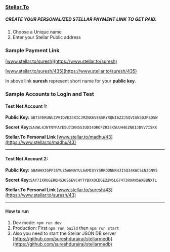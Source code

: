 ### [Stellar.To](https://www.stellar.to/)

##### CREATE YOUR PERSONALIZED STELLAR PAYMENT LINK TO GET PAID.

1. Choose a Unique name
2. Enter your Stellar Public address

### Sample Payment Link

 [www.stellar.to/suresh](https://www.stellar.to/suresh)

 [www.stellar.to/suresh/435](https://www.stellar.to/suresh/435)
 
In above link **suresh** represent short name for your **public key**.

### Sample Accounts to Login and Test

#### Test Net Account 1:

**Public Key:** `GB75YERUNUZVVIDVEZ4XICJMZNX6VESSRYRQNI6ZZJ5QVIGN5DJPSD5W`

**Secret Key:**`SAVWL4JNTNYFAYESU7IKN5S3UDI4OROFZR3EK5UUH4EZNBIJDVV7I5KX`

**Stellar.To Personal Link** [www.stellar.to/madhu/43](https://www.stellar.to/madhu/43)

----
#### Test Net Account 2:

**Public Key:** `GBAWHX3GPP3SYUZ5AWNAYUL6AMCUYYSRROONNR4JISQ34KWCSLN3GNV5`

**Secret Key:**`SAY7IXRUGERQHGJ6S6EVCHYTYBXXOCDGE22W5LG74T3RUAW5WXBBNXTL`

**Stellar.To Personal Link** [www.stellar.to/suresh/43](https://www.stellar.to/suresh/43)

----
#### How to run

1. Dev mode: `npm run dev`
2. Production: First `npm run build` then `npm run start`
3. Also you need to start the Stellar JSON DB server [https://github.com/sureshdurairaj/stellarmedb](https://github.com/sureshdurairaj/stellarmedb)